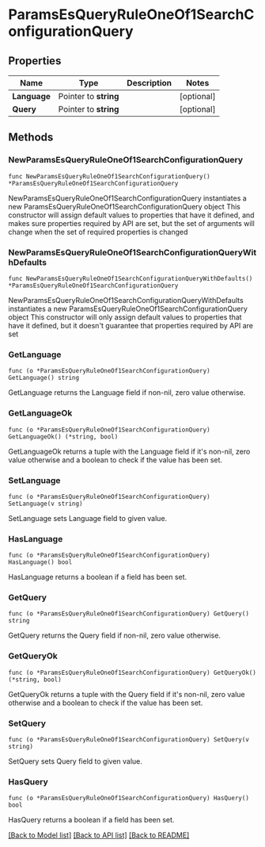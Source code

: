 # ParamsEsQueryRuleOneOf1SearchConfigurationQuery

## Properties

Name | Type | Description | Notes
------------ | ------------- | ------------- | -------------
**Language** | Pointer to **string** |  | [optional] 
**Query** | Pointer to **string** |  | [optional] 

## Methods

### NewParamsEsQueryRuleOneOf1SearchConfigurationQuery

`func NewParamsEsQueryRuleOneOf1SearchConfigurationQuery() *ParamsEsQueryRuleOneOf1SearchConfigurationQuery`

NewParamsEsQueryRuleOneOf1SearchConfigurationQuery instantiates a new ParamsEsQueryRuleOneOf1SearchConfigurationQuery object
This constructor will assign default values to properties that have it defined,
and makes sure properties required by API are set, but the set of arguments
will change when the set of required properties is changed

### NewParamsEsQueryRuleOneOf1SearchConfigurationQueryWithDefaults

`func NewParamsEsQueryRuleOneOf1SearchConfigurationQueryWithDefaults() *ParamsEsQueryRuleOneOf1SearchConfigurationQuery`

NewParamsEsQueryRuleOneOf1SearchConfigurationQueryWithDefaults instantiates a new ParamsEsQueryRuleOneOf1SearchConfigurationQuery object
This constructor will only assign default values to properties that have it defined,
but it doesn't guarantee that properties required by API are set

### GetLanguage

`func (o *ParamsEsQueryRuleOneOf1SearchConfigurationQuery) GetLanguage() string`

GetLanguage returns the Language field if non-nil, zero value otherwise.

### GetLanguageOk

`func (o *ParamsEsQueryRuleOneOf1SearchConfigurationQuery) GetLanguageOk() (*string, bool)`

GetLanguageOk returns a tuple with the Language field if it's non-nil, zero value otherwise
and a boolean to check if the value has been set.

### SetLanguage

`func (o *ParamsEsQueryRuleOneOf1SearchConfigurationQuery) SetLanguage(v string)`

SetLanguage sets Language field to given value.

### HasLanguage

`func (o *ParamsEsQueryRuleOneOf1SearchConfigurationQuery) HasLanguage() bool`

HasLanguage returns a boolean if a field has been set.

### GetQuery

`func (o *ParamsEsQueryRuleOneOf1SearchConfigurationQuery) GetQuery() string`

GetQuery returns the Query field if non-nil, zero value otherwise.

### GetQueryOk

`func (o *ParamsEsQueryRuleOneOf1SearchConfigurationQuery) GetQueryOk() (*string, bool)`

GetQueryOk returns a tuple with the Query field if it's non-nil, zero value otherwise
and a boolean to check if the value has been set.

### SetQuery

`func (o *ParamsEsQueryRuleOneOf1SearchConfigurationQuery) SetQuery(v string)`

SetQuery sets Query field to given value.

### HasQuery

`func (o *ParamsEsQueryRuleOneOf1SearchConfigurationQuery) HasQuery() bool`

HasQuery returns a boolean if a field has been set.


[[Back to Model list]](../README.md#documentation-for-models) [[Back to API list]](../README.md#documentation-for-api-endpoints) [[Back to README]](../README.md)


